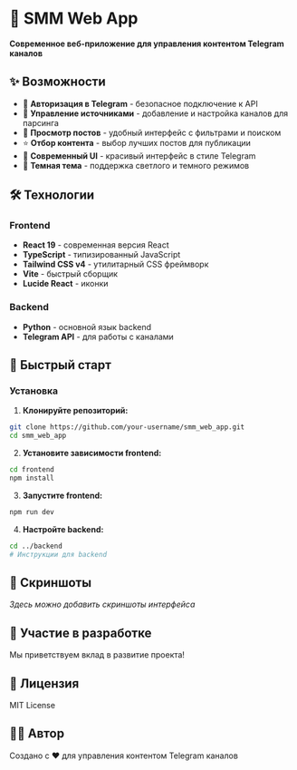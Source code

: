 # 🚀 SMM Web App

**Современное веб-приложение для управления контентом Telegram каналов**

## ✨ Возможности

- 🔐 **Авторизация в Telegram** - безопасное подключение к API
- 📡 **Управление источниками** - добавление и настройка каналов для парсинга
- 📝 **Просмотр постов** - удобный интерфейс с фильтрами и поиском
- ⭐ **Отбор контента** - выбор лучших постов для публикации
- 🎨 **Современный UI** - красивый интерфейс в стиле Telegram
- 🌙 **Темная тема** - поддержка светлого и темного режимов

## 🛠️ Технологии

### Frontend
- **React 19** - современная версия React
- **TypeScript** - типизированный JavaScript
- **Tailwind CSS v4** - утилитарный CSS фреймворк
- **Vite** - быстрый сборщик
- **Lucide React** - иконки

### Backend
- **Python** - основной язык backend
- **Telegram API** - для работы с каналами

## 🚀 Быстрый старт

### Установка

1. **Клонируйте репозиторий:**
```bash
git clone https://github.com/your-username/smm_web_app.git
cd smm_web_app
```

2. **Установите зависимости frontend:**
```bash
cd frontend
npm install
```

3. **Запустите frontend:**
```bash
npm run dev
```

4. **Настройте backend:**
```bash
cd ../backend
# Инструкции для backend
```

## 📱 Скриншоты

*Здесь можно добавить скриншоты интерфейса*

## 🤝 Участие в разработке

Мы приветствуем вклад в развитие проекта! 

## 📄 Лицензия

MIT License

## 👨‍💻 Автор

Создано с ❤️ для управления контентом Telegram каналов 
